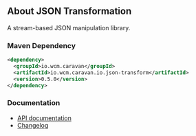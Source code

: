 ## About JSON Transformation

A stream-based JSON manipulation library.


### Maven Dependency

```xml
<dependency>
  <groupId>io.wcm.caravan</groupId>
  <artifactId>io.wcm.caravan.io.json-transform</artifactId>
  <version>0.5.0</version>
</dependency>
```

### Documentation

* [API documentation][apidocs]
* [Changelog][changelog]


[apidocs]: apidocs/
[changelog]: changes-report.html
